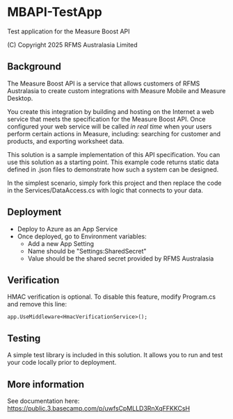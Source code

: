 # MBAPI-TestApp

Test application for the Measure Boost API

(C) Copyright 2025 RFMS Australasia Limited

## Background

The Measure Boost API is a service that allows customers of RFMS Australasia to create custom integrations
with Measure Mobile and Measure Desktop.

You create this integration by building and hosting on the Internet a web service that meets the specification 
for the Measure Boost API. Once configured your web service will be called *in real time* when your users perform
certain actions in Measure, including: searching for customer and products, and exporting worksheet data.

This solution is a sample implementation of this API specification. You can use this solution as a starting
point. This example code returns static data defined in .json files to demonstrate how such a system can be 
designed.

In the simplest scenario, simply fork this project and then replace the code in the Services/DataAccess.cs with
logic that connects to your data. 

## Deployment

- Deploy to Azure as an App Service
- Once deployed, go to Environment variables:
	- Add a new App Setting
	- Name should be "Settings:SharedSecret"
	- Value should be the shared secret provided by RFMS Australasia

## Verification

HMAC verification is optional. To disable this feature, modify Program.cs and remove this line:

```app.UseMiddleware<HmacVerificationService>();```

## Testing

A simple test library is included in this solution. It allows you to run and test your code locally prior to deployment.

## More information

See documentation here: https://public.3.basecamp.com/p/uwfsCpMLLD3RnXqFFKKCsH
